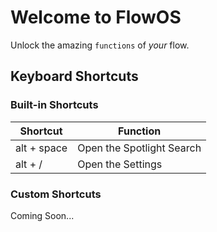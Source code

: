# Welcome to FlowOS
Unlock the amazing `functions` of *your* flow.

## Keyboard Shortcuts
### Built-in Shortcuts
| Shortcut    | Function                  |
|-------------|---------------------------|
| alt + space | Open the Spotlight Search |
| alt + /     | Open the Settings         |

### Custom Shortcuts
Coming Soon...